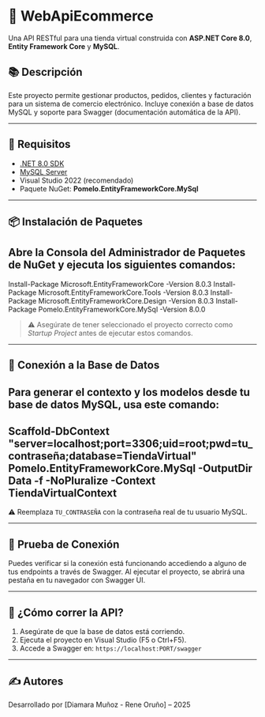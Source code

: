 # 🛒 WebApiEcommerce

Una API RESTful para una tienda virtual construida con **ASP.NET Core 8.0**, **Entity Framework Core** y **MySQL**.

## 📚 Descripción

Este proyecto permite gestionar productos, pedidos, clientes y facturación para un sistema de comercio electrónico. Incluye conexión a base de datos MySQL y soporte para Swagger (documentación automática de la API).

---

## 🔧 Requisitos

- [.NET 8.0 SDK](https://dotnet.microsoft.com/en-us/download/dotnet/8.0)
- [MySQL Server](https://dev.mysql.com/downloads/mysql/)
- Visual Studio 2022 (recomendado)
- Paquete NuGet: **Pomelo.EntityFrameworkCore.MySql**

---

## 📦 Instalación de Paquetes

Abre la Consola del Administrador de Paquetes de NuGet y ejecuta los siguientes comandos:
---
Install-Package Microsoft.EntityFrameworkCore -Version 8.0.3
Install-Package Microsoft.EntityFrameworkCore.Tools -Version 8.0.3
Install-Package Microsoft.EntityFrameworkCore.Design -Version 8.0.3
Install-Package Pomelo.EntityFrameworkCore.MySql -Version 8.0.0


> ⚠️ Asegúrate de tener seleccionado el proyecto correcto como *Startup Project* antes de ejecutar estos comandos.

---

## 🔌 Conexión a la Base de Datos

Para generar el contexto y los modelos desde tu base de datos MySQL, usa este comando:
---
Scaffold-DbContext "server=localhost;port=3306;uid=root;pwd=tu_contraseña;database=TiendaVirtual" Pomelo.EntityFrameworkCore.MySql -OutputDir Data -f -NoPluralize -Context TiendaVirtualContext
---

⚠️ Reemplaza `TU_CONTRASEÑA` con la contraseña real de tu usuario MySQL.

---
## 🧪 Prueba de Conexión

Puedes verificar si la conexión está funcionando accediendo a alguno de tus endpoints a través de Swagger. Al ejecutar el proyecto, se abrirá una pestaña en tu navegador con Swagger UI.

---

## 🚀 ¿Cómo correr la API?

1. Asegúrate de que la base de datos está corriendo.
2. Ejecuta el proyecto en Visual Studio (F5 o Ctrl+F5).
3. Accede a Swagger en: `https://localhost:PORT/swagger`

---

## ✍️ Autores

Desarrollado por [Diamara Muñoz - Rene Oruño] – 2025










